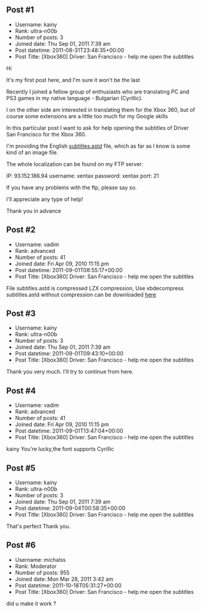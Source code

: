 ## Post #1
- Username: kainy
- Rank: ultra-n00b
- Number of posts: 3
- Joined date: Thu Sep 01, 2011 7:39 am
- Post datetime: 2011-08-31T23:48:35+00:00
- Post Title: [Xbox360] Driver: San Francisco - help me open the subtitles

Hi

It's my first post here, and I'm sure it won't be the last 

Recently I joined a fellow group of enthusiasts who are translating PC and PS3 games in my native language - Bulgarian (Cyrillic).

I on the other side am interested in translating them for the Xbox 360, but of course some extensions are a little too much for my Google skills 

In this particular post I want to ask for help opening the subtitles of Driver San Francisco for the Xbox 360.

I'm providing the English [subtitles.astd](http://www.mediafire.com/?6rmjidn5b79yaqs) file, which as far as I know is some kind of an image file. 

The whole localization can be found on my FTP server:

IP: 93.152.186.94
username: xentax
password: xentax
port: 21

If you have any problems with the ftp, please say so.

I'll appreciate any type of help!

Thank you in advance
## Post #2
- Username: vadim
- Rank: advanced
- Number of posts: 41
- Joined date: Fri Apr 09, 2010 11:15 pm
- Post datetime: 2011-09-01T08:55:17+00:00
- Post Title: [Xbox360] Driver: San Francisco - help me open the subtitles

File subtitles.astd is compressed LZX compression, Use xbdecompress 
subtitles.astd without compression can be downloaded  [here](http://www.megaupload.com/?d=HDVG79QF)
## Post #3
- Username: kainy
- Rank: ultra-n00b
- Number of posts: 3
- Joined date: Thu Sep 01, 2011 7:39 am
- Post datetime: 2011-09-01T09:43:10+00:00
- Post Title: [Xbox360] Driver: San Francisco - help me open the subtitles

Thank you very much. I'll try to continue from here.
## Post #4
- Username: vadim
- Rank: advanced
- Number of posts: 41
- Joined date: Fri Apr 09, 2010 11:15 pm
- Post datetime: 2011-09-01T13:47:04+00:00
- Post Title: [Xbox360] Driver: San Francisco - help me open the subtitles

kainy You're lucky,the font supports Cyrillic


[](http://radikal.ru/F/s009.radikal.ru/i310/1109/6b/26506ab7d98c.jpg.html)
## Post #5
- Username: kainy
- Rank: ultra-n00b
- Number of posts: 3
- Joined date: Thu Sep 01, 2011 7:39 am
- Post datetime: 2011-09-04T00:58:35+00:00
- Post Title: [Xbox360] Driver: San Francisco - help me open the subtitles

That's perfect  Thank you.
## Post #6
- Username: michalss
- Rank: Moderator
- Number of posts: 955
- Joined date: Mon Mar 28, 2011 3:42 am
- Post datetime: 2011-10-18T05:31:27+00:00
- Post Title: [Xbox360] Driver: San Francisco - help me open the subtitles

did u make it work ?
